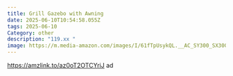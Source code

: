 ```yaml
---
title: Grill Gazebo with Awning
date: 2025-06-10T10:54:58.055Z
tags: 2025-06-10
Category: other
description: "119.xx "
image: https://m.media-amazon.com/images/I/61fTpUsykQL.__AC_SY300_SX300_QL70_FMwebp_.jpg
---
```

https://amzlink.to/az0oT2OTCYriJ      ad